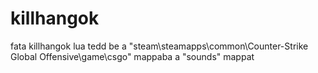 # killhangok
fata killhangok lua
tedd be a "steam\steamapps\common\Counter-Strike Global Offensive\game\csgo" mappaba a "sounds" mappat

